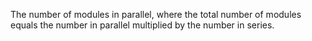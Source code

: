﻿The number of modules in parallel, where the total number of modules equals the number in parallel multiplied by the number in series.
